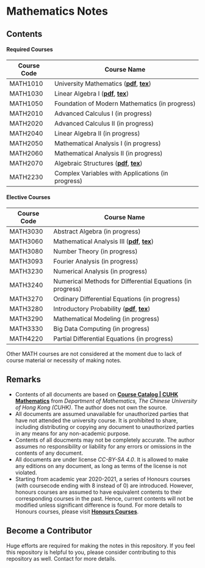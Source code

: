 # Mathematics Notes
## Contents
#### Required Courses
| Course Code | Course Name |
| --- | --- |
| MATH1010 | University Mathematics (**[pdf](pdf/math1010.pdf)**, **[tex](tex/math1010.tex)**) |
| MATH1030 | Linear Algebra I (**[pdf](pdf/math1030.pdf)**, **[tex](tex/math1030.tex)**) |
| MATH1050 | Foundation of Modern Mathematics (in progress) |
| MATH2010 | Advanced Calculus I (in progress) |
| MATH2020 | Advanced Calculus II (in progress) |
| MATH2040 | Linear Algebra II (in progress) |
| MATH2050 | Mathematical Analysis I (in progress) |
| MATH2060 | Mathematical Analysis II (in progress) |
| MATH2070 | Algebraic Structures (**[pdf](pdf/math2070.pdf)**, **[tex](tex/math2070.tex)**) |
| MATH2230 | Complex Variables with Applications (in progress) |
#### Elective Courses
| Course Code | Course Name |
| --- | --- |
| MATH3030 | Abstract Algebra (in progress) |
| MATH3060 | Mathematical Analysis III (**[pdf](pdf/math3060.pdf)**, **[tex](tex/math3060.tex)**) |
| MATH3080 | Number Theory (in progress) |
| MATH3093 | Fourier Analysis (in progress) |
| MATH3230 | Numerical Analysis (in progress) |
| MATH3240 | Numerical Methods for Differential Equations (in progress) |
| MATH3270 | Ordinary Differential Equations (in progress) |
| MATH3280 | Introductory Probability (**[pdf](pdf/math3280.pdf)**, **[tex](tex/math3280.tex)**) |
| MATH3290 | Mathematical Modeling (in progress) |
| MATH3330 | Big Data Computing (in progress) |
| MATH4220 | Partial Differential Equations (in progress) |

Other MATH courses are not considered at the moment due to lack of course material or necessity of making notes.

## Remarks
- Contents of all documents are based on [**Course Catalog | CUHK Mathematics**](https://www.math.cuhk.edu.hk/course) from *Department of Mathematics, The Chinese University of Hong Kong (CUHK)*. The author does not own the source.
- All documents are assumed unavailable for unauthorized parties that have not attended the university course. It is prohibited to share, including distributing or copying any document to unauthorized parties in any means for any non-academic purpose.
- Contents of all doucments may not be completely accurate. The author assumes no responsibility or liability for any errors or omissions in the contents of any document.
- All documents are under license *CC-BY-SA 4.0*. It is allowed to make any editions on any document, as long as terms of the license is not violated.
- Starting from academic year 2020-2021, a series of Honours courses (with coursecode ending with 8 instead of 0) are introduced. However, honours courses are assumed to have equivalent contents to their corresponding courses in the past. Hence, current contents will not be modified unless significant difference is found. For more details to Honours courses, please visit [**Honours Courses**](https://www.math.cuhk.edu.hk/undergraduates/honours-courses).

## Become a Contributor
Huge efforts are required for making the notes in this repository. If you feel this repository is helpful to you, please consider contributing to this repository as well. Contact for more details.